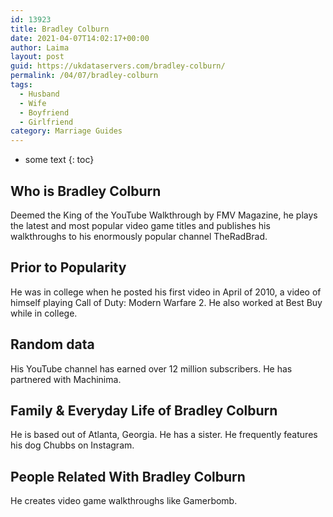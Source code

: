 ```yaml
---
id: 13923
title: Bradley Colburn
date: 2021-04-07T14:02:17+00:00
author: Laima
layout: post
guid: https://ukdataservers.com/bradley-colburn/
permalink: /04/07/bradley-colburn
tags:
  - Husband
  - Wife
  - Boyfriend
  - Girlfriend
category: Marriage Guides
---
```


* some text
{: toc}


## Who is Bradley Colburn
                  
                  
                  
Deemed the King of the YouTube Walkthrough by FMV Magazine, he plays the latest and most popular video game titles and publishes his walkthroughs to his enormously popular channel TheRadBrad. 
                  
              
            
              
            
                
                
                
## Prior to Popularity
                  
                  
                  
He was in college when he posted his first video in April of 2010, a video of himself playing Call of Duty: Modern Warfare 2. He also worked at Best Buy while in college.
                  
              
            
              
            
                
                
                
## Random data
                  
                  
                  
His YouTube channel has earned over 12 million subscribers. He has partnered with Machinima.
                  
              
            
              
            
                
                
                
## Family & Everyday Life of Bradley Colburn
                  
                  
                  
He is based out of Atlanta, Georgia. He has a sister. He frequently features his dog Chubbs on Instagram.
                  
              
            
              
            
                
                
                
## People Related With Bradley Colburn
                  
                  
                  
He creates video game walkthroughs like Gamerbomb.
                  
              
            
              
            
                
              
            
              
              
            
            
              
            
          
          
          